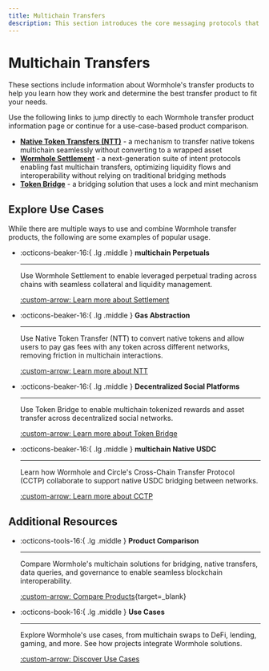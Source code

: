 ```yaml
---
title: Multichain Transfers
description: This section introduces the core messaging protocols that power seamless multichain communication and asset transfer within the Wormhole ecosystem.
---
```


# Multichain Transfers

These sections include information about Wormhole's transfer products to help you learn how they work and determine the best transfer product to fit your needs.

Use the following links to jump directly to each Wormhole transfer product information page or continue for a use-case-based product comparison.

- [**Native Token Transfers (NTT)**](/docs/learn/transfers/native-token-transfers/) - a mechanism to transfer native tokens multichain seamlessly without converting to a wrapped asset
- [**Wormhole Settlement**](/docs/learn/transfers/settlement/) - a next-generation suite of intent protocols enabling fast multichain transfers, optimizing liquidity flows and interoperability without relying on traditional bridging methods
- [**Token Bridge**](/docs/learn/transfers/token-bridge/) - a bridging solution that uses a lock and mint mechanism

## Explore Use Cases

While there are multiple ways to use and combine Wormhole transfer products, the following are some examples of popular usage.

<div class="grid cards" markdown>

-   :octicons-beaker-16:{ .lg .middle } **multichain Perpetuals**

    ---

    Use Wormhole Settlement to enable leveraged perpetual trading across chains with seamless collateral and liquidity management.

    [:custom-arrow: Learn more about Settlement](/docs/learn/transfers/settlement/)

-   :octicons-beaker-16:{ .lg .middle } **Gas Abstraction**

    ---

    Use Native Token Transfer (NTT) to convert native tokens and allow users to pay gas fees with any token across different networks, removing friction in multichain interactions.

    [:custom-arrow: Learn more about NTT](/docs/learn/transfers/native-token-transfers/)

-   :octicons-beaker-16:{ .lg .middle } **Decentralized Social Platforms**

    ---

    Use Token Bridge to enable multichain tokenized rewards and asset transfer across decentralized social networks.

    [:custom-arrow: Learn more about Token Bridge](/docs/learn/transfers/token-bridge/)

- :octicons-beaker-16:{ .lg .middle } **multichain Native USDC**

    ---

    Learn how Wormhole and Circle's Cross-Chain Transfer Protocol (CCTP) collaborate to support native USDC bridging between networks.

    [:custom-arrow: Learn more about CCTP](/docs/learn/transfers/cctp/)

</div>

## Additional Resources

<div class="grid cards" markdown>

-   :octicons-tools-16:{ .lg .middle } **Product Comparison**

    ---

    Compare Wormhole's multichain solutions for bridging, native transfers, data queries, and governance to enable seamless blockchain interoperability.

    [:custom-arrow: Compare Products](/docs/build/start-building/products/){target=\_blank}

-   :octicons-book-16:{ .lg .middle } **Use Cases**

    ---

    Explore Wormhole's use cases, from multichain swaps to DeFi, lending, gaming, and more. See how projects integrate Wormhole solutions.

    [:custom-arrow: Discover Use Cases](/docs/build/start-building/use-cases/)


</div>